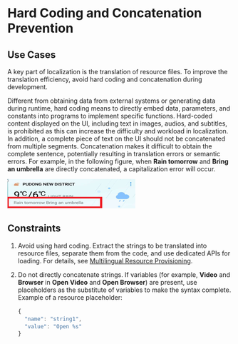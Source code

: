 # Hard Coding and Concatenation Prevention

## Use Cases

A key part of localization is the translation of resource files. To improve the translation efficiency, avoid hard coding and concatenation during development.

Different from obtaining data from external systems or generating data during runtime, hard coding means to directly embed data, parameters, and constants into programs to implement specific functions. Hard-coded content displayed on the UI, including text in images, audios, and subtitles, is prohibited as this can increase the difficulty and workload in localization. In addition, a complete piece of text on the UI should not be concatenated from multiple segments. Concatenation makes it difficult to obtain the complete sentence, potentially resulting in translation errors or semantic errors. For example, in the following figure, when **Rain tomorrow** and **Bring an umbrella** are directly concatenated, a capitalization error will occur.

![image_0000001784263061](figures/image_0000001784263061.png)

## Constraints

1. Avoid using hard coding. Extract the strings to be translated into resource files, separate them from the code, and use dedicated APIs for loading. For details, see [Multilingual Resource Provisioning](./l10n-multilingual-resources.md).

2. Do not directly concatenate strings. If variables (for example, **Video** and **Browser** in **Open Video** and **Open Browser**) are present, use placeholders as the substitute of variables to make the syntax complete.
   Example of a resource placeholder:

   ```ts
   {
     "name": "string1",
     "value": "Open %s"
   }
   ```
